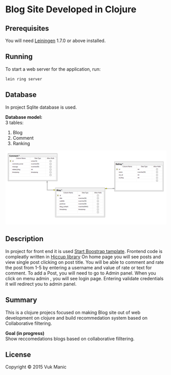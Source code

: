 # Blog Site Developed in Clojure

## Prerequisites

You will need [Leiningen][1] 1.7.0 or above installed.

[1]: https://github.com/technomancy/leiningen

## Running

To start a web server for the application, run:

    lein ring server

## Database
In project Sqlite database is used.

**Database model:** <br />
3 tables: <br />
    <ol>
      <li>Blog</li>
      <li>Comment</li>
      <li>Ranking</li>
    </ol>

![alt tag](https://raw.githubusercontent.com/VukTheBeast/Blog/master/BlogModel.PNG)
## Description

In project for front end it is used  [Start Boostrap tamplate][2]. Frontend code is compleatly written in [Hiccup library][3] On home page you will see posts and view single post clicking on post title. You will be able to comment and rate the post from 1-5 by entering a username and value of rate or text for comment. To add a Post, you will need to go to Admin panel. When you click on menu admin , you will see login page. Entering validate credentials it will redirect you to admin panel.
    
[2]:http://startbootstrap.com/template-overviews/clean-blog    
[3]:http://weavejester.github.com/hiccup
## Summary

This is a  clojure projecs focused on making Blog site out of web development on clojure and build recommedation system based on Collaborative filtering. <br />

**Goal (in progress)** <br/>
 Show reccomedations blogs  based on collaborative filltering.


## License
Copyright © 2015 Vuk Manic
